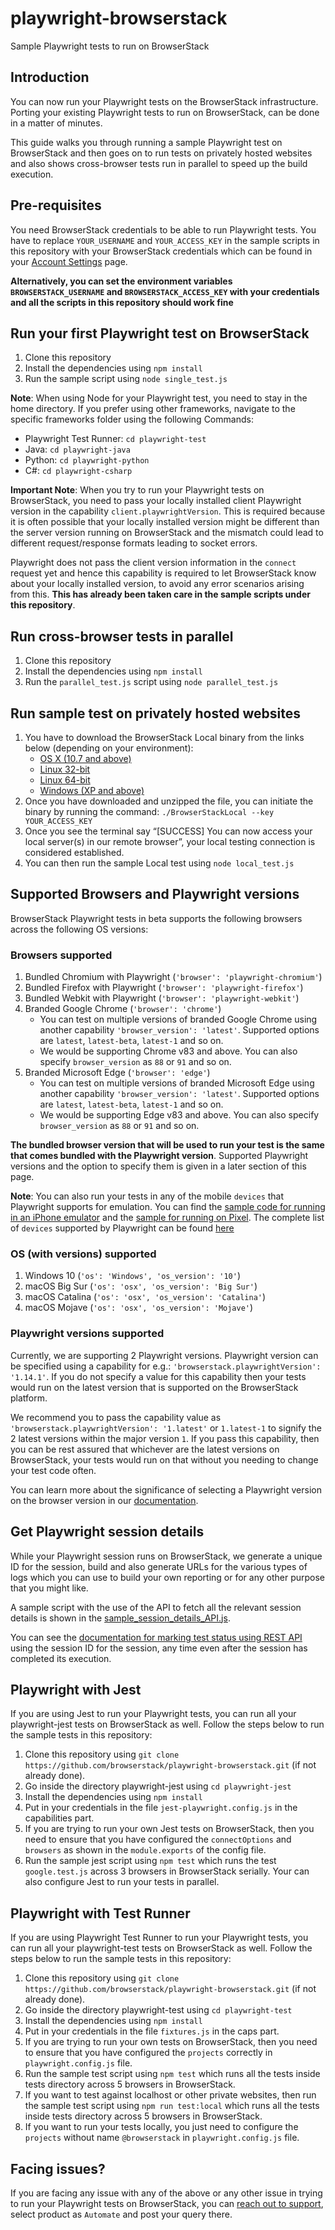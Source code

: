 # playwright-browserstack
Sample Playwright tests to run on BrowserStack

## Introduction

You can now run your Playwright tests on the BrowserStack infrastructure. Porting your existing Playwright tests to run on BrowserStack, can be done in a matter of minutes.

This guide walks you through running a sample Playwright test on BrowserStack and then goes on to run tests on privately hosted websites and also shows cross-browser tests run in parallel to speed up the build execution.

## Pre-requisites

You need BrowserStack credentials to be able to run Playwright tests. You have to replace `YOUR_USERNAME` and `YOUR_ACCESS_KEY` in the sample scripts in this repository with your BrowserStack credentials which can be found in your [Account Settings](https://www.browserstack.com/accounts/settings) page.

**Alternatively, you can set the environment variables `BROWSERSTACK_USERNAME` and `BROWSERSTACK_ACCESS_KEY` with your credentials and all the scripts in this repository should work fine**

## Run your first Playwright test on BrowserStack

1. Clone this repository
2. Install the dependencies using `npm install`
3. Run the sample script using `node single_test.js`

**Note**: When using Node for your Playwright test, you need to stay in the home directory. If you prefer using other frameworks, navigate to the specific frameworks folder using the following Commands:
* Playwright Test Runner: `cd playwright-test`
* Java: `cd playwright-java`
* Python: `cd playwright-python`
* C#: `cd playwright-csharp`

**Important Note**: When you try to run your Playwright tests on BrowserStack, you need to pass your locally installed client Playwright version in the capability `client.playwrightVersion`. This is required because it is often possible that your locally installed version might be different than the server version running on BrowserStack and the mismatch could lead to different request/response formats leading to socket errors.

Playwright does not pass the client version information in the `connect` request yet and hence this capability is required to let BrowserStack know about your locally installed version, to avoid any error scenarios arising from this. **This has already been taken care in the sample scripts under this repository**.

## Run cross-browser tests in parallel

1. Clone this repository
2. Install the dependencies using `npm install`
3. Run the `parallel_test.js` script using `node parallel_test.js`

## Run sample test on privately hosted websites

1. You have to download the BrowserStack Local binary from the links below (depending on your environment):
   * [OS X (10.7 and above)](https://www.browserstack.com/browserstack-local/BrowserStackLocal-darwin-x64.zip)
   * [Linux 32-bit](https://www.browserstack.com/browserstack-local/BrowserStackLocal-linux-ia32.zip)
   * [Linux 64-bit](https://www.browserstack.com/browserstack-local/BrowserStackLocal-linux-x64.zip)
   * [Windows (XP and above)](https://www.browserstack.com/browserstack-local/BrowserStackLocal-win32.zip)
2. Once you have downloaded and unzipped the file, you can initiate the binary by running the command: `./BrowserStackLocal --key YOUR_ACCESS_KEY`
3. Once you see the terminal say “\[SUCCESS\] You can now access your local server(s) in our remote browser”, your local testing connection is considered established.
4. You can then run the sample Local test using `node local_test.js`

## Supported Browsers and Playwright versions

BrowserStack Playwright tests in beta supports the following browsers across the following OS versions:

### Browsers supported
1. Bundled Chromium with Playwright (`'browser': 'playwright-chromium'`)
2. Bundled Firefox with Playwright (`'browser': 'playwright-firefox'`)
3. Bundled Webkit with Playwright (`'browser': 'playwright-webkit'`)
4. Branded Google Chrome (`'browser': 'chrome'`)
   * You can test on multiple versions of branded Google Chrome using another capability `'browser_version': 'latest'`. Supported options are `latest`, `latest-beta`, `latest-1` and so on.
   * We would be supporting Chrome v83 and above. You can also specify `browser_version` as `88` or `91` and so on.
5. Branded Microsoft Edge (`'browser': 'edge'`)
   * You can test on multiple versions of branded Microsoft Edge using another capability `'browser_version': 'latest'`. Supported options are `latest`, `latest-beta`, `latest-1` and so on.
   * We would be supporting Edge v83 and above. You can also specify `browser_version` as `88` or `91` and so on.

**The bundled browser version that will be used to run your test is the same that comes bundled with the Playwright version**. Supported Playwright versions and the option to specify them is given in a later section of this page.

**Note**: You can also run your tests in any of the mobile `devices` that Playwright supports for emulation. You can find the [sample code for running in an iPhone emulator](https://github.com/browserstack/playwright-browserstack/blob/master/sample_test_on_iPhone.js) and the [sample for running on Pixel](https://github.com/browserstack/playwright-browserstack/blob/master/sample_test_on_Pixel.js). The complete list of `devices` supported by Playwright can be found [here](https://github.com/microsoft/playwright/blob/master/src/server/deviceDescriptors.js)

### OS (with versions) supported
1. Windows 10 (`'os': 'Windows', 'os_version': '10'`)
2. macOS Big Sur (`'os': 'osx', 'os_version': 'Big Sur'`)
3. macOS Catalina (`'os': 'osx', 'os_version': 'Catalina'`)
4. macOS Mojave (`'os': 'osx', 'os_version': 'Mojave'`)

### Playwright versions supported

Currently, we are supporting 2 Playwright versions.
Playwright version can be specified using a capability for e.g.: `'browserstack.playwrightVersion': '1.14.1'`. If you do not specify a value for this capability then your tests would run on the latest version that is supported on the BrowserStack platform.

We recommend you to pass the capability value as `'browserstack.playwrightVersion': '1.latest'` or `1.latest-1` to signify the 2 latest versions within the major version `1`. If you pass this capability, then you can be rest assured that whichever are the latest versions on BrowserStack, your tests would run on that without you needing to change your test code often.

You can learn more about the significance of selecting a Playwright version on the browser version in our [documentation](https://www.browserstack.com/docs/automate/playwright/browsers-and-os).

## Get Playwright session details

While your Playwright session runs on BrowserStack, we generate a unique ID for the session, build and also generate URLs for the various types of logs which you can use to build your own reporting or for any other purpose that you might like.

A sample script with the use of the API to fetch all the relevant session details is shown in the [sample_session_details_API.js](./sample_session_details_API.js). 

You can see the [documentation for marking test status using REST API](https://www.browserstack.com/docs/automate/api-reference/selenium/session#set-test-status) using the session ID for the session, any time even after the session has completed its execution.

## Playwright with Jest

If you are using Jest to run your Playwright tests, you can run all your playwright-jest tests on BrowserStack as well. Follow the steps below to run the sample tests in this repository:

1. Clone this repository using `git clone https://github.com/browserstack/playwright-browserstack.git` (if not already done).
2. Go inside the directory playwright-jest using `cd playwright-jest`
3. Install the dependencies using `npm install`
4. Put in your credentials in the file `jest-playwright.config.js` in the capabilities part.
5. If you are trying to run your own Jest tests on BrowserStack, then you need to ensure that you have configured the `connectOptions` and `browsers` as shown in the `module.exports` of the config file.
6. Run the sample jest script using `npm test` which runs the test `google.test.js` across 3 browsers in BrowserStack serially. Your can also configure Jest to run your tests in parallel.

## Playwright with Test Runner

If you are using Playwright Test Runner to run your Playwright tests, you can run all your playwright-test tests on BrowserStack as well. Follow the steps below to run the sample tests in this repository:

1. Clone this repository using `git clone https://github.com/browserstack/playwright-browserstack.git` (if not already done).
2. Go inside the directory playwright-test using `cd playwright-test`
3. Install the dependencies using `npm install`
4. Put in your credentials in the file `fixtures.js` in the caps part.
5. If you are trying to run your own tests on BrowserStack, then you need to ensure that you have configured the `projects` correctly in `playwright.config.js` file.
6. Run the sample test script using `npm test` which runs all the tests inside tests directory across 5 browsers in BrowserStack.
7. If you want to test against localhost or other private websites, then run the sample test script using `npm run test:local` which runs all the tests inside tests directory across 5 browsers in BrowserStack.
8. If you want to run your tests locally, you just need to configure the `projects` without name `@browserstack` in `playwright.config.js` file.

## Facing issues?

If you are facing any issue with any of the above or any other issue in trying to run your Playwright tests on BrowserStack, you can [reach out to support](https://www.browserstack.com/contact#technical-support), select product as `Automate` and post your query there.
